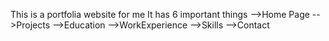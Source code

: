 This is a portfolia website for me
It has 6 important things
-->Home Page
-->Projects
-->Education
-->WorkExperience
-->Skills
-->Contact

